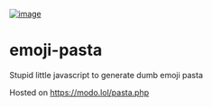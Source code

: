 [![image](https://img.shields.io/badge/language-javascript-yellow)](https://www.javascript.com/)
# emoji-pasta
Stupid little javascript to generate dumb emoji pasta

Hosted on https://modo.lol/pasta.php
